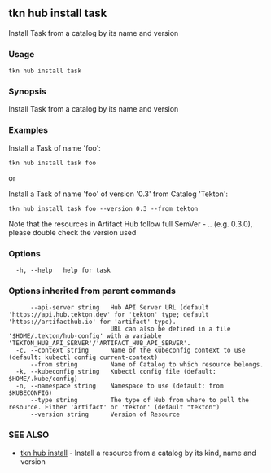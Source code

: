 ## tkn hub install task

Install Task from a catalog by its name and version

### Usage

```
tkn hub install task
```

### Synopsis

Install Task from a catalog by its name and version

### Examples


Install a Task of name 'foo':

    tkn hub install task foo

or

Install a Task of name 'foo' of version '0.3' from Catalog 'Tekton':

    tkn hub install task foo --version 0.3 --from tekton

Note that the resources in Artifact Hub follow full SemVer - <major>.<minor>.<patch> (e.g. 0.3.0),
please double check the version used


### Options

```
  -h, --help   help for task
```

### Options inherited from parent commands

```
      --api-server string   Hub API Server URL (default 'https://api.hub.tekton.dev' for 'tekton' type; default 'https://artifacthub.io' for 'artifact' type).
                            URL can also be defined in a file '$HOME/.tekton/hub-config' with a variable 'TEKTON_HUB_API_SERVER'/'ARTIFACT_HUB_API_SERVER'.
  -c, --context string      Name of the kubeconfig context to use (default: kubectl config current-context)
      --from string         Name of Catalog to which resource belongs.
  -k, --kubeconfig string   Kubectl config file (default: $HOME/.kube/config)
  -n, --namespace string    Namespace to use (default: from $KUBECONFIG)
      --type string         The type of Hub from where to pull the resource. Either 'artifact' or 'tekton' (default "tekton")
      --version string      Version of Resource
```

### SEE ALSO

* [tkn hub install](tkn_hub_install.md)	 - Install a resource from a catalog by its kind, name and version

